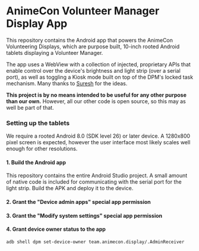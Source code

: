 # AnimeCon Volunteer Manager Display App
This repository contains the Android app that powers the AnimeCon Volunteering Displays, which are
purpose built, 10-inch rooted Android tablets displaying a Volunteer Manager.

The app uses a WebView with a collection of injected, proprietary APIs that enable control over the
device's brightness and light strip (over a serial port), as well as toggling a Kiosk mode built on
top of the DPM's locked task mechanism. Many thanks to
[Suresh](https://sureshjoshi.com/mobile/android-kiosk-mode-without-root) for the ideas.

**This project is by no means intended to be useful for any other purpose than our own.** However,
all our other code is open source, so this may as well be part of that.


### Setting up the tablets
We require a rooted Android 8.0 (SDK level 26) or later device. A 1280x800 pixel screen is expected,
however the user interface most likely scales well enough for other resolutions.

#### 1. Build the Android app
This repository contains the entire Android Studio project. A small amount of native code is
included for communicating with the serial port for the light strip. Build the APK and deploy it to
the device.

#### 2. Grant the "Device admin apps" special app permission

#### 3. Grant the "Modify system settings" special app permission

#### 4. Grant device owner status to the app
```
adb shell dpm set-device-owner team.animecon.display/.AdminReceiver
```

